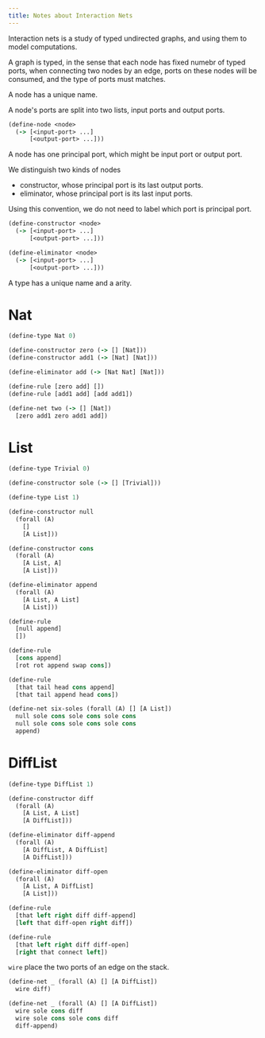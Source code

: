 ```yaml
---
title: Notes about Interaction Nets
---
```


Interaction nets is a study of typed undirected graphs,
and using them to model computations.

A graph is typed, in the sense that
each node has fixed numebr of typed ports,
when connecting two nodes by an edge,
ports on these nodes will be consumed,
and the type of ports must matches.

A node has a unique name.

A node's ports are split into two lists, input ports and output ports.

```clojure
(define-node <node>
  (-> [<input-port> ...]
      [<output-port> ...]))
```

A node has one principal port, which might be input port or output port.

We distinguish two kinds of nodes

- constructor, whose principal port is its last output ports.
- eliminator, whose principal port is its last input ports.

Using this convention, we do not need to label which port is principal port.

```clojure
(define-constructor <node>
  (-> [<input-port> ...]
      [<output-port> ...]))

(define-eliminator <node>
  (-> [<input-port> ...]
      [<output-port> ...]))
```

A type has a unique name and a arity.

# Nat

```clojure
(define-type Nat 0)

(define-constructor zero (-> [] [Nat]))
(define-constructor add1 (-> [Nat] [Nat]))

(define-eliminator add (-> [Nat Nat] [Nat]))

(define-rule [zero add] [])
(define-rule [add1 add] [add add1])

(define-net two (-> [] [Nat])
  [zero add1 zero add1 add])
```

# List

```clojure
(define-type Trivial 0)

(define-constructor sole (-> [] [Trivial]))

(define-type List 1)

(define-constructor null
  (forall (A)
    []
    [A List]))

(define-constructor cons
  (forall (A)
    [A List, A]
    [A List]))

(define-eliminator append
  (forall (A)
    [A List, A List]
    [A List]))

(define-rule
  [null append]
  [])

(define-rule
  [cons append]
  [rot rot append swap cons])

(define-rule
  [that tail head cons append]
  [that tail append head cons])

(define-net six-soles (forall (A) [] [A List])
  null sole cons sole cons sole cons
  null sole cons sole cons sole cons
  append)
```

# DiffList

```clojure
(define-type DiffList 1)

(define-constructor diff
  (forall (A)
    [A List, A List]
    [A DiffList]))

(define-eliminator diff-append
  (forall (A)
    [A DiffList, A DiffList]
    [A DiffList]))

(define-eliminator diff-open
  (forall (A)
    [A List, A DiffList]
    [A List]))

(define-rule
  [that left right diff diff-append]
  [left that diff-open right diff])

(define-rule
  [that left right diff diff-open]
  [right that connect left])
```

`wire` place the two ports of an edge on the stack.

```clojure
(define-net _ (forall (A) [] [A DiffList])
  wire diff)

(define-net _ (forall (A) [] [A DiffList])
  wire sole cons diff
  wire sole cons sole cons diff
  diff-append)
```
